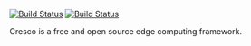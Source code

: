 [![Build Status](https://travis-ci.org/CrescoEdge/dashboard.svg?branch=master)](https://travis-ci.org/CrescoEdge/dashboard)
[![Build Status](https://sonarcloud.io/api/project_badges/measure?project=io.cresco%3Adashboard&metric=alert_status)](https://sonarcloud.io/dashboard?id=io.cresco%3Adashboard)

Cresco is a free and open source edge computing framework.


